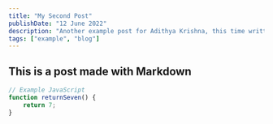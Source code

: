```yaml
---
title: "My Second Post"
publishDate: "12 June 2022"
description: "Another example post for Adithya Krishna, this time written in a plain markdown file"
tags: ["example", "blog"]
---
```


## This is a post made with Markdown

```js
// Example JavaScript
function returnSeven() {
	return 7;
}
```
